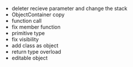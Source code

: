 + deleter recieve parameter and change the stack
+ ObjectContainer copy
+ function call
+ fix member function
+ primitive type
+ fix visibility
+ add class as object
+ return type overload
+ editable object